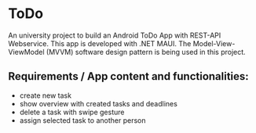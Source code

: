 # ToDo
An university project to build an Android ToDo App with REST-API Webservice. This app is developed with .NET MAUI. The Model-View-ViewModel (MVVM) software design pattern is being used in this project.

## Requirements / App content and functionalities:
* create new task
* show overview with created tasks and deadlines
* delete a task with swipe gesture
* assign selected task to another person
